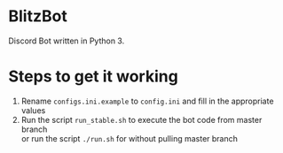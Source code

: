 # BlitzBot
Discord Bot written in Python 3.

# Steps to get it working
1. Rename `configs.ini.example` to `config.ini` and fill in the appropriate values
2. Run the script `run_stable.sh` to execute the bot code from master branch <br>
   or run the script `./run.sh` for without pulling master branch












